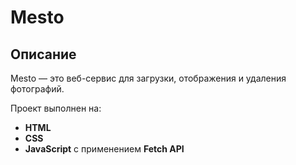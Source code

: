 # Mesto

## Описание

Mesto — это веб-сервис для загрузки, отображения и удаления фотографий.

Проект выполнен на:
- **HTML**
- **CSS**
- **JavaScript** с применением **Fetch API**